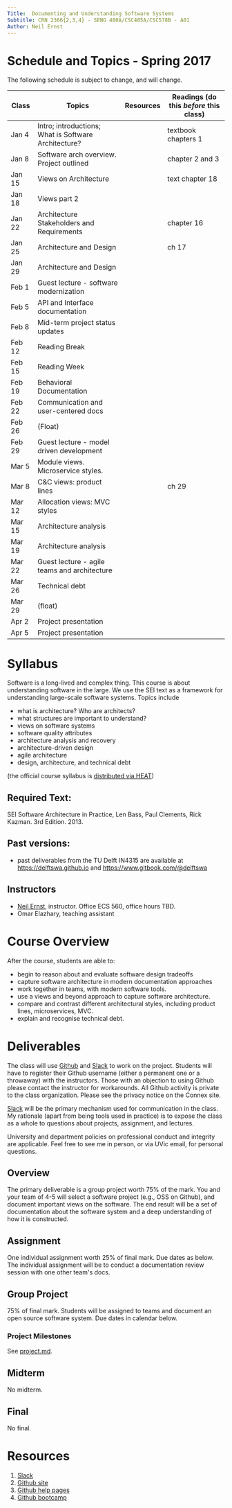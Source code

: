 ```yaml
---
Title:  Documenting and Understanding Software Systems
Subtitle: CRN 2366{2,3,4} - SENG 480A/CSC485A/CSC578B - A01
Author: Neil Ernst
---
```


# Schedule and Topics - Spring 2017

The following schedule is subject to change, and will change.

| Class  | Topics | Resources | Readings  (do this *before* this class)     |
| ------ | --------------------------------------------------------- | --------- | ---------------- |
| Jan 4  | Intro; introductions; What is Software Architecture? | | textbook chapters 1 |
| Jan 8  | Software arch overview. Project outlined | | chapter 2 and 3 |
| Jan 15 | Views on Architecture | | text chapter 18 | 
| Jan 18 | Views part 2 | | |
| Jan 22 | Architecture Stakeholders and Requirements | | chapter 16 | 
| Jan 25 | Architecture and Design | | ch 17 |
| Jan 29 | Architecture and Design | | |
| Feb 1  | Guest lecture - software modernization | | |
| Feb 5  | API and Interface documentation | | |
| Feb 8  | Mid-term project status updates | |
| Feb 12 | Reading Break | |
| Feb 15 | Reading Week | |
| Feb 19 | Behavioral Documentation | |
| Feb 22 | Communication and user-centered docs | | 
| Feb 26 | (Float) | |
| Feb 29 | Guest lecture - model driven development | |
| Mar 5  | Module views. Microservice styles. | | | 
| Mar 8 | C&C views: product lines | | ch 29 |
| Mar 12 | Allocation views:  MVC styles | |
| Mar 15 | Architecture analysis | |
| Mar 19 | Architecture analysis | |
| Mar 22 | Guest lecture - agile teams and architecture | |
| Mar 26 | Technical debt | | |
| Mar 29 | (float) | | |
| Apr 2 | Project presentation | |
| Apr 5 | Project presentation | |

# Syllabus
Software is a long-lived and complex thing. This course is about understanding software in the large. We use the SEI text as a framework for understanding large-scale software systems. Topics include

* what is architecture? Who are architects?
* what structures are important to understand?
* views on software systems
* software quality attributes
* architecture analysis and recovery
* architecture-driven design
* agile architecture
* design, architecture, and technical debt

(the official course syllabus is [distributed via HEAT](https://heat.csc.uvic.ca/coview/outline/201))

## Required Text:
SEI Software Architecture in Practice, Len Bass, Paul Clements, Rick Kazman. 3rd Edition. 2013.

## Past versions:

* past deliverables from the TU Delft IN4315 are available at https://delftswa.github.io and https://www.gitbook.com/@delftswa

## Instructors

* [Neil Ernst](http://neilernst.net), instructor. Office ECS 560, office hours TBD.
* Omar Elazhary, teaching assistant

# Course Overview

After the course, students are able to:

* begin to reason about and evaluate software design tradeoffs
* capture software architecture in modern documentation approaches
* work together in teams, with modern software tools.
* use a views and beyond approach to capture software architecture.
* compare and contrast different architectural styles, including product lines, microservices, MVC.
* explain and recognise technical debt.

# Deliverables
The class will use [Github](https://github.com/SENG480-18) and [Slack](https://seng480-s18.slack.com) to work on the project. Students will have to register their Github username (either a permanent one or a throwaway) with the instructors. Those with an objection to using Github please contact the instructor for workarounds. All Github activity is private to the class organization. Please see the privacy notice on the Connex site.

[Slack](https://seng480-s18.slack.com) will be the primary mechanism used for communication in the class. My rationale (apart from being tools used in practice) is to expose the class as a whole to questions about projects, assignment, and lectures. 

University and department policies on professional conduct and integrity are applicable. Feel free to see me in person, or via UVic email, for personal questions.

## Overview
The primary deliverable is a group project worth 75% of the mark. You and your team of 4-5 will select a software project (e.g., OSS on Github), and document important views on the software. The end result will be a set of documentation about the software system and a deep understanding of how it is constructed.

## Assignment
One individual assignment worth 25% of final mark. Due dates as below. The individual assignment will be to conduct a documentation review session with one other team's docs. 

## Group Project
75% of final mark. Students will be assigned to teams and document an open source software system. Due dates in calendar below.
 
### Project Milestones
See [project.md](https://github.com/SENG480-18/course/blob/master/project.md).

## Midterm
No midterm.

## Final
No final.

# Resources

1. [Slack](https://seng480-s18.slack.com)
2. [Github site](https://github.com/SENG480-18)
2. [Github help pages](https://help.github.com)
3. [Github bootcamp](https://help.github.com/articles/set-up-git/)

